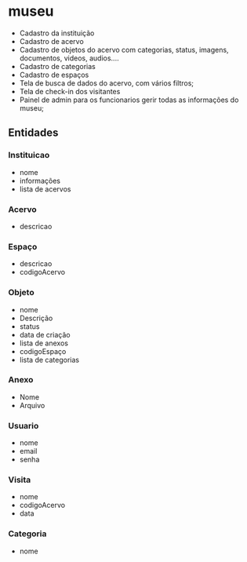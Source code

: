 # museu

- Cadastro da instituição
- Cadastro de acervo
- Cadastro de objetos do acervo com categorias, status, imagens, documentos, videos, audios....
- Cadastro de categorias
- Cadastro de espaços
- Tela de busca de dados do acervo, com vários filtros;
- Tela de check-in dos visitantes
- Painel de admin para os funcionarios gerir todas as informações do museu;

## Entidades

### Instituicao
* nome
* informações
* lista de acervos

### Acervo
* descricao

### Espaço
* descricao
* codigoAcervo

### Objeto
* nome
* Descrição
* status
* data de criação
* lista de anexos
* codigoEspaço
* lista de categorias

### Anexo
* Nome
* Arquivo

### Usuario
* nome
* email
* senha

### Visita
* nome
* codigoAcervo
* data

### Categoria
* nome
